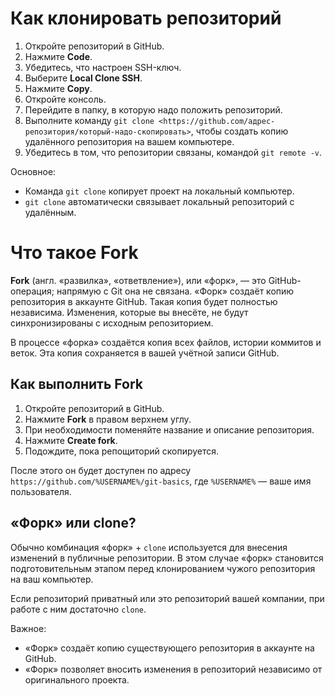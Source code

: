 # Как клонировать репозиторий
1. Откройте репозиторий в GitHub.
2. Нажмите **Code**.
3. Убедитесь, что настроен SSH-ключ.
4. Выберите **Local Clone SSH**.
5. Нажмите **Copy**.
6. Откройте консоль.
7. Перейдите в папку, в которую надо положить репозиторий.
8. Выполните команду `git clone <https://github.com/адрес-репозитория/который-надо-скопировать>`, чтобы создать копию удалённого репозитория на вашем компьютере.
9. Убедитесь в том, что репозитории связаны, командой `git remote -v`.

Основное:
* Команда `git clone` копирует проект на локальный компьютер.
* `git clone` автоматически связывает локальный репозиторий с удалённым.

# Что такое Fork
**Fork** (англ. «развилка», «ответвление»), или «форк», — это GitHub-операция; напрямую с Git она не связана. «Форк» создаёт копию репозитория в аккаунте GitHub. Такая копия будет полностью независима. Изменения, которые вы внесёте, не будут синхронизированы с исходным репозиторием.

В процессе «форка» создаётся копия всех файлов, истории коммитов и веток. Эта копия сохраняется в вашей учётной записи GitHub.

## Как выполнить Fork
1. Откройте репозиторий в GitHub.
2. Нажмите **Fork** в правом верхнем углу.
3. При необходимости поменяйте название и описание репозитория.
4. Нажмите **Create fork**.
5. Подождите, пока репощиторий скопируется.

После этого он будет доступен по адресу `https://github.com/%USERNAME%/git-basics`, где `%USERNAME%` — ваше имя пользователя.

## «Форк» или clone?
 Обычно комбинация «форк» + `clone` используется для внесения изменений в публичные репозитории. В этом случае «форк» становится подготовительным этапом перед клонированием чужого репозитория на ваш компьютер.
 
 Если репозиторий приватный или это репозиторий вашей компании, при работе с ним достаточно `clone`.

 Важное:

 * «Форк» создаёт копию существующего репозитория в аккаунте на GitHub.
 * «Форк» позволяет вносить изменения в репозиторий независимо от оригинального проекта.